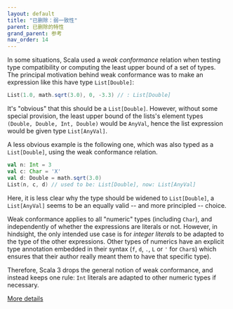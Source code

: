 ```yaml
---
layout: default
title: "已删除：弱一致性"
parent: 已删除的特性
grand_parent: 参考
nav_order: 14
---
```


In some situations, Scala used a _weak conformance_ relation when
testing type compatibility or computing the least upper bound of a set
of types.  The principal motivation behind weak conformance was to
make an expression like this have type `List[Double]`:

```scala
List(1.0, math.sqrt(3.0), 0, -3.3) // : List[Double]
```

It's "obvious" that this should be a `List[Double]`. However, without
some special provision, the least upper bound of the lists's element
types `(Double, Double, Int, Double)` would be `AnyVal`, hence the list
expression would be given type `List[AnyVal]`.

A less obvious example is the following one, which was also typed as a
`List[Double]`, using the weak conformance relation.

```scala
val n: Int = 3
val c: Char = 'X'
val d: Double = math.sqrt(3.0)
List(n, c, d) // used to be: List[Double], now: List[AnyVal]
```

Here, it is less clear why the type should be widened to
`List[Double]`, a `List[AnyVal]` seems to be an equally valid -- and
more principled -- choice.

Weak conformance applies to all "numeric" types (including `Char`), and
independently of whether the expressions are literals or not. However,
in hindsight, the only intended use case is for *integer literals* to
be adapted to the type of the other expressions. Other types of numerics
have an explicit type annotation embedded in their syntax (`f`, `d`,
`.`, `L` or `'` for `Char`s) which ensures that their author really
meant them to have that specific type).

Therefore, Scala 3 drops the general notion of weak conformance, and
instead keeps one rule: `Int` literals are adapted to other numeric
types if necessary.

[More details](weak-conformance-spec.md)
